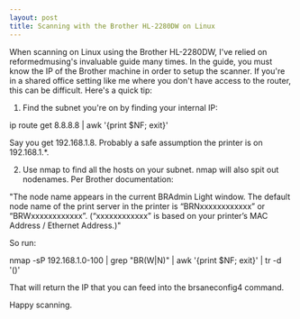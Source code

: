 ```yaml
---
layout: post
title: Scanning with the Brother HL-2280DW on Linux
---
```


When scanning on Linux using the Brother HL-2280DW, I've relied on reformedmusing's invaluable guide many times. In the guide, you must know the IP of the Brother machine in order to setup the scanner. If you're in a shared office setting like me where you don't have access to the router, this can be difficult. Here's a quick tip:

1. Find the subnet you're on by finding your internal IP: 

ip route get 8.8.8.8 | awk '{print $NF; exit}'

Say you get 192.168.1.8. Probably a safe assumption the printer is on 192.168.1.*. 

2. Use nmap to find all the hosts on your subnet. nmap will also spit out nodenames. Per Brother documentation:

"The node name appears in the current BRAdmin Light window. The default node name of the print server
in the printer is “BRNxxxxxxxxxxxx” or “BRWxxxxxxxxxxxx”. (“xxxxxxxxxxxx” is based on your printer’s
MAC Address / Ethernet Address.)"

So run:

nmap -sP 192.168.1.0-100 | grep "BR\(W\|N\)" | awk '{print $NF; exit}' | tr -d '()'

That will return the IP that you can feed into the brsaneconfig4 command. 

Happy scanning.
